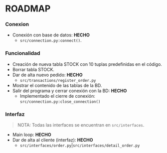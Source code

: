 # ROADMAP

### Conexion

- Conexión con base de datos: <strong>HECHO</strong>
  - `src/connection.py:connect()`.

### Funcionalidad

- Creación de nueva tabla STOCK con 10 tuplas predefinidas en el código.
- Borrar tabla STOCK.
- Dar de alta nuevo pedido: <strong>HECHO</strong>
  - `src/transactions/register_order.py`
- Mostrar el contenido de las tablas de la BD.
- Salir del programa y cerrar conexión con la BD: <strong>HECHO</strong>
  - Implementado el cierre de conexión: `src/connection.py:close_connection()`

### Interfaz

> NOTA: Todas las interfaces se encuentran en `src/interfaces`.

- Main loop: <strong>HECHO</strong>
- Dar de alta al cliente (interfaz): <strong>HECHO</strong>
  - `src/interfaces/order.py`|`src/interfaces/detail_order.py`
